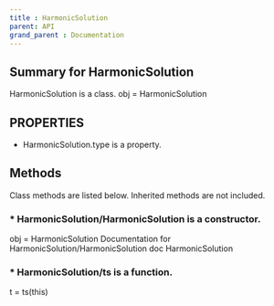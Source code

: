 ```yaml
---
title : HarmonicSolution
parent: API
grand_parent : Documentation
---
```

## Summary for HarmonicSolution
HarmonicSolution is a class.
obj = HarmonicSolution
## PROPERTIES
* HarmonicSolution.type is a property.

## Methods
Class methods are listed below. Inherited methods are not included.
### * HarmonicSolution/HarmonicSolution is a constructor.
obj = HarmonicSolution
Documentation for HarmonicSolution/HarmonicSolution
doc HarmonicSolution

### * HarmonicSolution/ts is a function.
t = ts(this)

